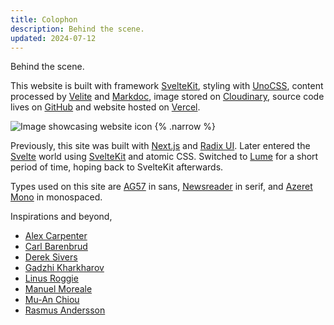 ```yaml
---
title: Colophon
description: Behind the scene.
updated: 2024-07-12
---
```


Behind the scene.

This website is built with framework [SvelteKit](https://kit.svelte.dev), styling with [UnoCSS](https://kit.svelte.dev), content processed by [Velite](https://velite.js.org) and [Markdoc](https://markdoc.dev), image stored on [Cloudinary](https://cloudinary.com), source code lives on [GitHub](https://github.com/yuchengkuo/yckuo) and website hosted on [Vercel](https://vercel.com).

![Image showcasing website icon](project/dagwlv7y39hf9hh0swwi) {% .narrow %}

Previously, this site was built with [Next.js](https://nextjs.org) and [Radix UI](https://www.radix-ui.com). Later entered the [Svelte](https://svelte.dev) world using [SvelteKit](https://kit.svelte.dev) and atomic CSS. Switched to [Lume](https://lume.land) for a short period of time, hoping back to SvelteKit afterwards.

Types used on this site are [AG57](https://github.com/neueneue/AG57) in sans, [Newsreader](https://www.productiontype.com/family/newsreader) in serif, and [Azeret Mono](https://azeret.displaay.net) in monospaced.

Inspirations and beyond,

- [Alex Carpenter](https://alexcarpenter.me)
- [Carl Barenbrud](https://carlbarenbrug.com)
- [Derek Sivers](https://sive.rs)
- [Gadzhi Kharkharov](https://kkga.me)
- [Linus Roggie](https://linusrogge.com)
- [Manuel Moreale](https://manuelmoreale.com)
- [Mu-An Chiou](https://muan.co)
- [Rasmus Andersson](https://rsms.me)
